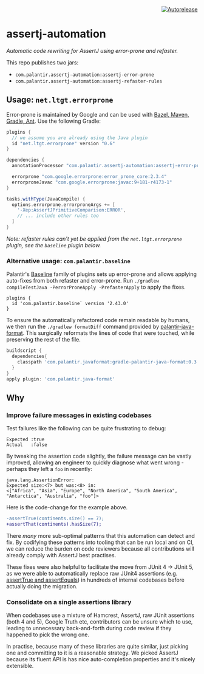 <p align="right">
<a href="https://autorelease.general.dmz.palantir.tech/palantir/assertj-automation"><img src="https://img.shields.io/badge/Perform%20an-Autorelease-success.svg" alt="Autorelease"></a>
</p>

# assertj-automation

_Automatic code rewriting for AssertJ using error-prone and refaster._

This repo publishes two jars:

- `com.palantir.assertj-automation:assertj-error-prone`
- `com.palantir.assertj-automation:assertj-refaster-rules`

## Usage: `net.ltgt.errorprone`

Error-prone is maintained by Google and can be used with [Bazel, Maven, Gradle, Ant](https://errorprone.info/docs/installation). Use the following Gradle:

```gradle
plugins {
  // we assume you are already using the Java plugin
  id "net.ltgt.errorprone" version "0.6"
}

dependencies {
  annotationProcessor "com.palantir.assertj-automation:assertj-error-prone:<latest>"

  errorprone "com.google.errorprone:error_prone_core:2.3.4"
  errorproneJavac "com.google.errorprone:javac:9+181-r4173-1"
}

tasks.withType(JavaCompile) {
  options.errorprone.errorproneArgs += [
    '-Xep:AssertJPrimitiveComparison:ERROR',
    // ... include other rules too
  ]
}
```

_Note: refaster rules can't yet be applied from the `net.ltgt.errorprone` plugin, see the `baseline` plugin below._

### Alternative usage: `com.palantir.baseline`

Palantir's [Baseline](https://github.com/palantir/gradle-baseline) family of plugins sets up error-prone and allows applying auto-fixes from both refaster and error-prone. Run `./gradlew compileTestJava -PerrorProneApply -PrefasterApply` to apply the fixes.

```
plugins {
  id 'com.palantir.baseline` version '2.43.0'
}
```

To ensure the automatically refactored code remain readable by humans, we then run the `./gradlew formatDiff` command provided by [palantir-java-format](https://github.com/palantir/palantir-java-format). This surgically reformats the lines of code that were touched, while preserving the rest of the file.

```gradle
buildscript {
  dependencies{
    classpath 'com.palantir.javaformat:gradle-palantir-java-format:0.3.9'
  }
}
apply plugin: 'com.palantir.java-format'
```

## Why

### Improve failure messages in existing codebases

Test failures like the following can be quite frustrating to debug:

```
Expected :true
Actual   :false
```

By tweaking the assertion code slightly, the failure message can be vastly improved, allowing an engineer to quickly diagnose what went wrong - perhaps they left a `foo` in recently:

```
java.lang.AssertionError:
Expected size:<7> but was:<8> in:
<["Africa", "Asia", "Europe", "North America", "South America", "Antarctica", "Australia", "foo"]>
```

Here is the code-change for the example above.

```diff
-assertTrue(continents.size() == 7);
+assertThat(continents).hasSize(7);
```

There _many_ more sub-optimal patterns that this automation can detect and fix. By codifying these patterns into tooling that can be run local and on CI, we can reduce the burden on code reviewers because all contributions will already comply with AssertJ best practises.

These fixes were also helpful to facilitate the move from JUnit 4 -> JUnit 5, as we were able to automatically replace raw JUnit4 assertions (e.g. [assertTrue and assertEquals](https://junit.org/junit4/javadoc/4.8/org/junit/Assert.html)) in hundreds of internal codebases before actually doing the migration.

### Consolidate on a single assertions library

When codebases use a mixture of Hamcrest, AssertJ, raw JUnit assertions (both 4 and 5), Google Truth etc, contributors can be unsure which to use, leading to unnecessary back-and-forth during code review if they happened to pick the wrong one.

In practise, because many of these libraries are quite similar, just picking one and committing to it is a reasonable strategy.  We picked AssertJ because its fluent API is has nice auto-completion properties and it's nicely extensible.
